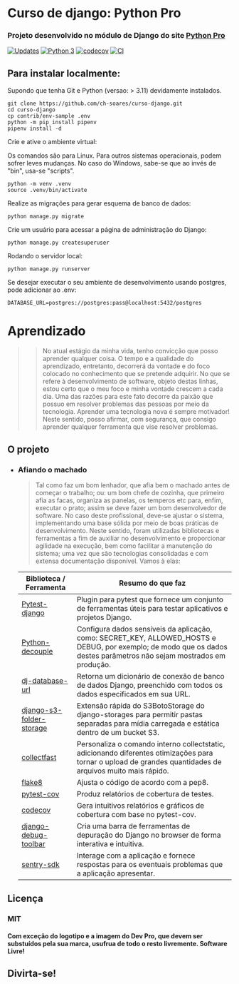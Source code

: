 # Curso de django: Python Pro

### Projeto desenvolvido no módulo de Django do site [Python Pro](https://pythonpro.com.br/)

[![Updates](https://pyup.io/repos/github/ch-soares/curso-django/shield.svg)](https://pyup.io/repos/github/ch-soares/curso-django/)
[![Python 3](https://pyup.io/repos/github/ch-soares/curso-django/python-3-shield.svg)](https://pyup.io/repos/github/ch-soares/curso-django/)
[![codecov](https://codecov.io/gh/ch-soares/curso-django/branch/main/graph/badge.svg?token=K7IYCXB0SR)](https://codecov.io/gh/ch-soares/curso-django)
[![CI](https://github.com/ch-soares/curso-django/actions/workflows/.deploy.yml/badge.svg)](https://github.com/ch-soares/curso-django/actions/workflows/.deploy.yml)

## Para instalar localmente:

Supondo que tenha Git e Python (versao: > 3.11) devidamente instalados.

```
git clone https://github.com/ch-soares/curso-django.git
cd curso-django
cp contrib/env-sample .env
python -m pip install pipenv
pipenv install -d
```

Crie e ative o ambiente virtual:

Os comandos são para Linux. Para outros sistemas operacionais, podem sofrer leves mudanças. No caso do Windows, sabe-se que ao invés de "bin", usa-se "scripts".
```commandline
python -m venv .venv
source .venv/bin/activate
```

Realize as migrações para gerar esquema de banco de dados:

```commandline
python manage.py migrate
```

Crie um usuário para acessar a página de administração do Django:

```commandline
python manage.py createsuperuser
```

Rodando o servidor local:

```commandline
python manage.py runserver
```

Se desejar executar o seu ambiente de desenvolvimento usando postgres, pode adicionar ao .env:

```commandline
DATABASE_URL=postgres://postgres:pass@localhost:5432/postgres
```

# Aprendizado

>>No atual estágio da minha vida, tenho convicção que posso aprender qualquer coisa. O tempo e a qualidade do aprendizado, entretanto, decorrerá da vontade e do foco colocado no conhecimento que se pretende adquirir. No que se refere à desenvolvimento de software, objeto destas linhas, estou certo que o meu foco e minha vontade crescem a cada dia. Uma das razões para este fato decorre da paixão que possuo em resolver problemas das pessoas por meio da tecnologia. Aprender uma tecnologia nova é sempre motivador! Neste sentido, posso afirmar, com segurança, que consigo aprender qualquer ferramenta que vise resolver problemas.

## O projeto

- ### Afiando o machado

    >Tal como faz um bom lenhador, que afia bem o machado antes de começar o trabalho; ou: um bom chefe de cozinha, que primeiro afia as facas, organiza as panelas, os temperos etc para, enfim, executar o prato; assim se deve fazer um bom desenvolvedor de software. No caso deste profissional, deve-se ajustar o sistema, implementando uma base sólida por meio de boas práticas de desenvolvimento. 
Neste sentido, foram utilizadas bibliotecas e ferramentas a fim de auxiliar no desenvolvimento e proporcionar agilidade na execução, bem como facilitar a manutenção do sistema; uma vez que são tecnologias consolidadas e com extensa documentação disponível. Vamos à elas:

    | Biblioteca / Ferramenta                                                        | Resumo do que faz                                                                                                                                                     |
    |--------------------------------------------------------------------------------|-----------------------------------------------------------------------------------------------------------------------------------------------------------------------|
    | [Pytest-django](https://pytest-django.readthedocs.io/en/latest/)               | Plugin para pytest que fornece um conjunto de ferramentas úteis para testar aplicativos e projetos Django.                                                            |
    | [Python-decouple](https://pypi.org/project/python-decouple/)                   | Configura dados sensíveis da aplicação, como: SECRET_KEY, ALLOWED_HOSTS e DEBUG, por exemplo; de modo que os dados destes parâmetros não sejam mostrados em produção. |  
    | [dj-database-url](https://pypi.org/project/dj-database-url/)                   | Retorna um dicionário de conexão de banco de dados Django, preenchido com todos os dados especificados em sua URL.                                                    |
    | [django-s3-folder-storage](https://pypi.org/project/django-s3-folder-storage/) | Extensão rápida do S3BotoStorage do django-storages para permitir pastas separadas para mídia carregada e estática dentro de um bucket S3.                            |
    | [collectfast](https://pypi.org/project/Collectfast/)                           | Personaliza o comando interno collectstatic, adicionando diferentes otimizações para tornar o upload de grandes quantidades de arquivos muito mais rápido.            |
    | [flake8](https://pypi.org/project/flake8/)                                     | Ajusta o código de acordo com a pep8.                                                                                                                                 |
    | [pytest-cov](https://pypi.org/project/pytest-cov/)                             | Produz relatórios de cobertura de testes.                                                                                                                             |
    | [codecov](https://docs.codecov.com/docs)                                       | Gera intuitivos relatórios e gráficos de cobertura com base no pytest-cov.                                                                                            |
    | [django-debug-toolbar](https://django-debug-toolbar.readthedocs.io/en/latest/) | Cria uma barra de ferramentas de depuração do Django no browser de forma interativa e intuitiva.                                                                      |
    | [sentry-sdk](https://docs.sentry.io/platforms/python/guides/django/)                                                                 | Interage com a aplicação e fornece respostas para os eventuais problemas que a aplicação apresentar.                                                                  

## Licença

### MIT

#### Com exceção do logotipo e a imagem do Dev Pro, que devem ser substuídos pela sua marca, usufrua de todo o resto livremente. Software Livre!

## Divirta-se!
